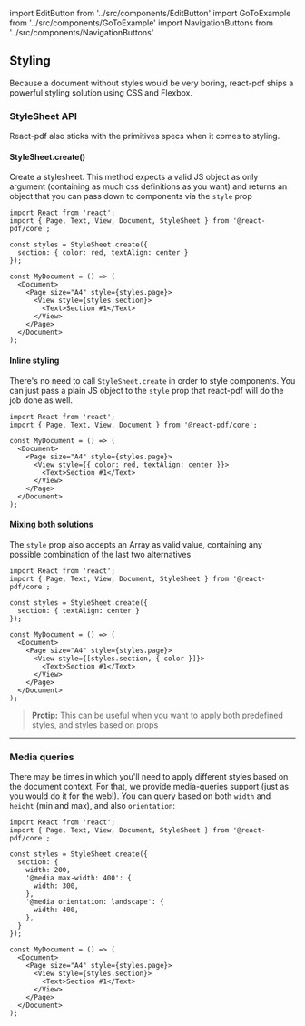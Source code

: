 import EditButton from '../src/components/EditButton'
import GoToExample from '../src/components/GoToExample'
import NavigationButtons from '../src/components/NavigationButtons'

<EditButton to="https://github.com/react-pdf/site/blob/master/docs/styling.md" />

## Styling

Because a document without styles would be very boring, react-pdf ships a powerful styling solution using CSS and Flexbox.

### StyleSheet API

React-pdf also sticks with the primitives specs when it comes to styling.

#### StyleSheet.create()

Create a stylesheet. This method expects a valid JS object as only argument (containing as much css definitions as you want) and returns an object that you can pass down to components via the `style` prop

```
import React from 'react';
import { Page, Text, View, Document, StyleSheet } from '@react-pdf/core';

const styles = StyleSheet.create({
  section: { color: red, textAlign: center }
});

const MyDocument = () => (
  <Document>
    <Page size="A4" style={styles.page}>
      <View style={styles.section}>
        <Text>Section #1</Text>
      </View>
    </Page>
  </Document>
);
```

<GoToExample />

#### Inline styling

There's no need to call `StyleSheet.create` in order to style components. You can just pass a plain JS object to the `style` prop that react-pdf will do the job done as well.

```
import React from 'react';
import { Page, Text, View, Document } from '@react-pdf/core';

const MyDocument = () => (
  <Document>
    <Page size="A4" style={styles.page}>
      <View style={{ color: red, textAlign: center }}>
        <Text>Section #1</Text>
      </View>
    </Page>
  </Document>
);
```

<GoToExample />

#### Mixing both solutions

The `style` prop also accepts an Array as valid value, containing any possible combination of the last two alternatives

```
import React from 'react';
import { Page, Text, View, Document, StyleSheet } from '@react-pdf/core';

const styles = StyleSheet.create({
  section: { textAlign: center }
});

const MyDocument = () => (
  <Document>
    <Page size="A4" style={styles.page}>
      <View style={[styles.section, { color }]}>
        <Text>Section #1</Text>
      </View>
    </Page>
  </Document>
);
```

> **Protip:** This can be useful when you want to apply both predefined styles, and styles based on props

<GoToExample />

---

### Media queries

There may be times in which you'll need to apply different styles based on the document context. For that, we provide media-queries support (just as you would do it for the web!). You can query based on both `width` and `height` (min and max), and also `orientation`:

```
import React from 'react';
import { Page, Text, View, Document, StyleSheet } from '@react-pdf/core';

const styles = StyleSheet.create({
  section: {
    width: 200,
    '@media max-width: 400': {
      width: 300,
    },
    '@media orientation: landscape': {
      width: 400,
    },
  }
});

const MyDocument = () => (
  <Document>
    <Page size="A4" style={styles.page}>
      <View style={styles.section}>
        <Text>Section #1</Text>
      </View>
    </Page>
  </Document>
);
```

<GoToExample />

<NavigationButtons
  backSrc="/components"
  backText="Components"
  nextSrc="/advanced"
  nextText="Advanced"
/>
